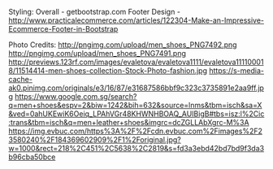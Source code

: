 





Styling:
Overall - getbootstrap.com
Footer Design - http://www.practicalecommerce.com/articles/122304-Make-an-Impressive-Ecommerce-Footer-in-Bootstrap


Photo Credits:
http://pngimg.com/upload/men_shoes_PNG7492.png
http://pngimg.com/upload/men_shoes_PNG7491.png
http://previews.123rf.com/images/evaletova/evaletova1111/evaletova111100018/11514414-men-shoes-collection-Stock-Photo-fashion.jpg
https://s-media-cache-ak0.pinimg.com/originals/e3/16/87/e31687586bbf9c323c3735891e2aa9ff.jpg
https://www.google.com.sg/search?q=men+shoes&espv=2&biw=1242&bih=632&source=lnms&tbm=isch&sa=X&ved=0ahUKEwiK6Oeiq_LPAhVGr48KHWNHBOAQ_AUIBigB#tbs=isz:l%2Cic:trans&tbm=isch&q=men+leather+shoes&imgrc=dcZGLLAbXgrc-M%3A
https://img.evbuc.com/https%3A%2F%2Fcdn.evbuc.com%2Fimages%2F23580240%2F184369602909%2F1%2Foriginal.jpg?w=1000&rect=218%2C451%2C5638%2C2819&s=fd3a3ebd42bd7bd9f3da3b96cba50bce
